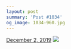```yaml
---
layout: post
summary: 'Post #1034'
og_image: 1034-960.jpg
---
```


<p>
  <time>
    <a href="/1034">December 2, 2019</a>
  </time>
  <a href="/1034">
    <img src="{{ site.assets_url }}/1034-480.jpg" srcset="{{ site.assets_url }}/1034-240.jpg 240w, {{ site.assets_url }}/1034-480.jpg 480w, {{ site.assets_url }}/1034-720.jpg 720w, {{ site.assets_url }}/1034-960.jpg 960w" sizes="(min-width: 700px) 50vw, calc(100vw - 2rem)" />
  </a>
</p>

